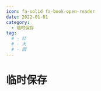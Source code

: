 ```yaml
---
icon: fa-solid fa-book-open-reader
date: 2022-01-01
category:
  - 临时保存
tag:
  # - 红
  # - 大
  # - 圆
---
```


# 临时保存


## 
